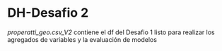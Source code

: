 # DH-Desafio 2

*properatti_geo.csv_V2* contiene el df del Desafio 1 listo para realizar los agregados de variables y la evaluación de modelos

